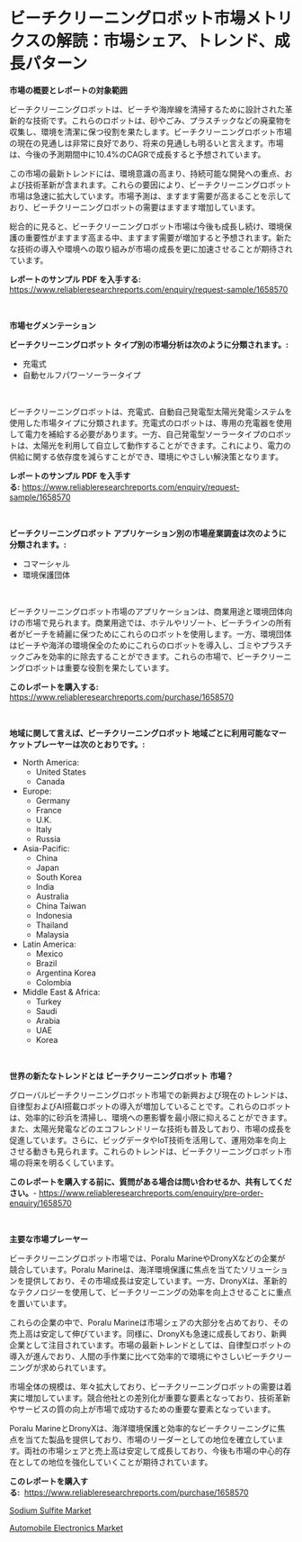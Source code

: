 <p><h1>ビーチクリーニングロボット市場メトリクスの解読：市場シェア、トレンド、成長パターン</h1></p><p><strong>市場の概要とレポートの対象範囲</strong></p>
<p><p>ビーチクリーニングロボットは、ビーチや海岸線を清掃するために設計された革新的な技術です。これらのロボットは、砂やごみ、プラスチックなどの廃棄物を収集し、環境を清潔に保つ役割を果たします。ビーチクリーニングロボット市場の現在の見通しは非常に良好であり、将来の見通しも明るいと言えます。市場は、今後の予測期間中に10.4%のCAGRで成長すると予想されています。</p><p>この市場の最新トレンドには、環境意識の高まり、持続可能な開発への重点、および技術革新が含まれます。これらの要因により、ビーチクリーニングロボット市場は急速に拡大しています。市場予測は、ますます需要が高まることを示しており、ビーチクリーニングロボットの需要はますます増加しています。</p><p>総合的に見ると、ビーチクリーニングロボット市場は今後も成長し続け、環境保護の重要性がますます高まる中、ますます需要が増加すると予想されます。新たな技術の導入や環境への取り組みが市場の成長を更に加速させることが期待されています。</p></p>
<p><strong>レポートのサンプル PDF を入手する:</strong> <a href="https://www.reliableresearchreports.com/enquiry/request-sample/1658570">https://www.reliableresearchreports.com/enquiry/request-sample/1658570</a></p>
<p>&nbsp;</p>
<p><strong>市場セグメンテーション</strong></p>
<p><strong>ビーチクリーニングロボット タイプ別の市場分析は次のように分類されます。:</strong></p>
<p><ul><li>充電式</li><li>自動セルフパワーソーラータイプ</li></ul></p>
<p>&nbsp;</p>
<p><p>ビーチクリーニングロボットは、充電式、自動自己発電型太陽光発電システムを使用した市場タイプに分類されます。充電式のロボットは、専用の充電器を使用して電力を補給する必要があります。一方、自己発電型ソーラータイプのロボットは、太陽光を利用して自立して動作することができます。これにより、電力の供給に関する依存度を減らすことができ、環境にやさしい解決策となります。</p></p>
<p><strong>レポートのサンプル PDF を入手する:</strong>&nbsp;<a href="https://www.reliableresearchreports.com/enquiry/request-sample/1658570">https://www.reliableresearchreports.com/enquiry/request-sample/1658570</a></p>
<p>&nbsp;</p>
<p><strong> ビーチクリーニングロボット アプリケーション別の市場産業調査は次のように分類されます。:</strong></p>
<p><ul><li>コマーシャル</li><li>環境保護団体</li></ul></p>
<p>&nbsp;</p>
<p><p>ビーチクリーニングロボット市場のアプリケーションは、商業用途と環境団体向けの市場で見られます。商業用途では、ホテルやリゾート、ビーチラインの所有者がビーチを綺麗に保つためにこれらのロボットを使用します。一方、環境団体はビーチや海洋の環境保全のためにこれらのロボットを導入し、ゴミやプラスチックごみを効率的に除去することができます。これらの市場で、ビーチクリーニングロボットは重要な役割を果たしています。</p></p>
<p><strong>このレポートを購入する:</strong>&nbsp; <a href="https://www.reliableresearchreports.com/purchase/1658570">https://www.reliableresearchreports.com/purchase/1658570</a></p>
<p>&nbsp;</p>
<p><strong>地域に関して言えば、ビーチクリーニングロボット 地域ごとに利用可能なマーケットプレーヤーは次のとおりです。:</strong></p>
<p><ul>
    <li>
        North America:
        <ul>
            <li>United States</li>
            <li>Canada</li>
        </ul>
    </li>
    <li>
        Europe:
        <ul>
            <li>Germany</li>
            <li>France</li>
            <li>U.K.</li>
            <li>Italy</li>
            <li>Russia</li>
        </ul>
    </li>
    <li>
        Asia-Pacific:
        <ul>
            <li>China</li>
            <li>Japan</li>
            <li>South Korea</li>
            <li>India</li>
            <li>Australia</li>
            <li>China Taiwan</li>
            <li>Indonesia</li>
            <li>Thailand</li>
            <li>Malaysia</li>
        </ul>
    </li>
    <li>
        Latin America:
        <ul>
            <li>Mexico</li>
            <li>Brazil</li>
            <li>Argentina Korea</li>
            <li>Colombia</li>
        </ul>
    </li>
    <li>
        Middle East & Africa:
        <ul>
            <li>Turkey</li>
            <li>Saudi</li>
            <li>Arabia</li>
            <li>UAE</li>
            <li>Korea</li>
        </ul>
    </li>
    </ul></p>
<p>&nbsp;</p>
<p><strong>世界の新たなトレンドとは ビーチクリーニングロボット 市場？</strong></p>
<p><p>グローバルビーチクリーニングロボット市場での新興および現在のトレンドは、自律型およびAI搭載ロボットの導入が増加していることです。これらのロボットは、効率的に砂浜を清掃し、環境への悪影響を最小限に抑えることができます。また、太陽光発電などのエコフレンドリーな技術も普及しており、市場の成長を促進しています。さらに、ビッグデータやIoT技術を活用して、運用効率を向上させる動きも見られます。これらのトレンドは、ビーチクリーニングロボット市場の将来を明るくしています。</p></p>
<p><strong>このレポートを購入する前に、質問がある場合は問い合わせるか、共有してください。</strong>- <a href="https://www.reliableresearchreports.com/enquiry/pre-order-enquiry/1658570">https://www.reliableresearchreports.com/enquiry/pre-order-enquiry/1658570</a></p>
<p>&nbsp;</p>
<p><strong>主要な市場プレーヤー</strong></p>
<p><p>ビーチクリーニングロボット市場では、Poralu MarineやDronyXなどの企業が競合しています。Poralu Marineは、海洋環境保護に焦点を当てたソリューションを提供しており、その市場成長は安定しています。一方、DronyXは、革新的なテクノロジーを使用して、ビーチクリーニングの効率を向上させることに重点を置いています。</p><p>これらの企業の中で、Poralu Marineは市場シェアの大部分を占めており、その売上高は安定して伸びています。同様に、DronyXも急速に成長しており、新興企業として注目されています。市場の最新トレンドとしては、自律型ロボットの導入が進んでおり、人間の手作業に比べて効率的で環境にやさしいビーチクリーニングが求められています。</p><p>市場全体の規模は、年々拡大しており、ビーチクリーニングロボットの需要は着実に増加しています。競合他社との差別化が重要な要素となっており、技術革新やサービスの質の向上が市場で成功するための重要な要素となっています。</p><p>Poralu MarineとDronyXは、海洋環境保護と効率的なビーチクリーニングに焦点を当てた製品を提供しており、市場のリーダーとしての地位を確立しています。両社の市場シェアと売上高は安定して成長しており、今後も市場の中心的存在としての地位を強化していくことが期待されています。</p></p>
<p><strong>このレポートを購入する:</strong>&nbsp;&nbsp;<a href="https://www.reliableresearchreports.com/purchase/1658570">https://www.reliableresearchreports.com/purchase/1658570</a></p>
<p><p><a href="https://forested-sushi-9b0.notion.site/Sodium-Sulfite-Market-Offer-Valuable-Insights-into-Market-Size-Market-Share-Market-Trends-and-Pro-48530114623c4acdbd12bed6f4dd92f7">Sodium Sulfite Market</a></p><p><a href="https://github.com/Chiragrp22/Market-Research-Report-List-4/blob/main/automobile-electronics-market.md">Automobile Electronics Market</a></p></p>